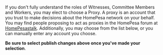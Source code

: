 If you don't fully understand the roles of Witnesses, Committee Members and Workers, you may elect to choose a Proxy. A proxy is an account that you trust to make decisions about the HomePesa network on your behalf. You may find people proposing to act as proxies in the HomePesa forum at [HomePesastalk](https://HomePesatalk.org/index.php/board,75.0.html). Additionally, you may choose from the list below, or you can manually enter any account you choose.

**Be sure to select publish changes above once you've made your selection**.
